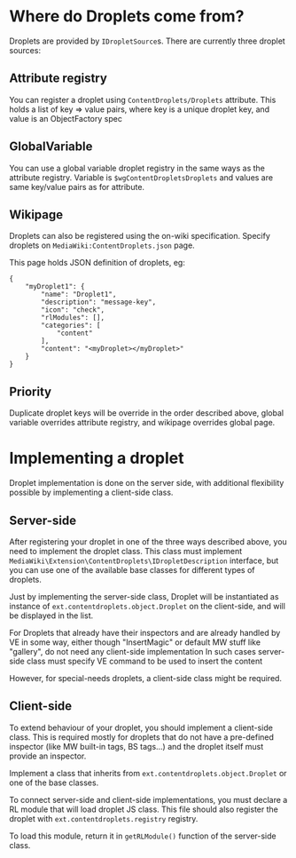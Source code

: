 # Where do Droplets come from?

Droplets are provided by `IDropletSource`s. There are currently three droplet sources:

## Attribute registry
You can register a droplet using `ContentDroplets/Droplets` attribute. This holds a list
of key => value pairs, where key is a unique droplet key, and value is an ObjectFactory spec

## GlobalVariable
You can use a global variable droplet registry in the same ways as the attribute registry.
Variable is `$wgContentDropletsDroplets` and values are same key/value pairs as for attribute.

## Wikipage
Droplets can also be registered using the on-wiki specification. Specify droplets on `MediaWiki:ContentDroplets.json` page.

This page holds JSON definition of droplets, eg:

	{
		"myDroplet1": {
			"name": "Droplet1",
			"description": "message-key",
			"icon": "check",
			"rlModules": [],
			"categories": [
				"content"
			],
			"content": "<myDroplet></myDroplet>"
		}
	}

## Priority

Duplicate droplet keys will be override in the order described above, global variable overrides attribute registry,
and wikipage overrides global page.

# Implementing a droplet

Droplet implementation is done on the server side, with additional flexibility possible by implementing a client-side class.

## Server-side
After registering your droplet in one of the three ways described above, you need to implement the droplet class.
This class must implement `MediaWiki\Extension\ContentDroplets\IDropletDescription` interface, but you can use one of the
available base classes for different types of droplets.

Just by implementing the server-side class, Droplet will be instantiated as instance of `ext.contentdroplets.object.Droplet`
on the client-side, and will be displayed in the list.


For Droplets that already have their inspectors and are already handled by VE in some way,
either though "InsertMagic" or default MW stuff like "gallery", do not need any client-side implementation
In such cases server-side class must specify VE command to be used to insert the content

However, for special-needs droplets, a client-side class might be required.

## Client-side
To extend behaviour of your droplet, you should implement a client-side class. This is required mostly for droplets that
do not have a pre-defined inspector (like MW built-in tags, BS tags...) and the droplet itself must provide an inspector.

Implement a class that inherits from `ext.contentdroplets.object.Droplet` or one of the base classes.

To connect server-side and client-side implementations, you must declare a RL module that will load droplet JS class. This
file should also register the droplet with `ext.contentdroplets.registry` registry.

To load this module, return it in `getRLModule()` function of the server-side class.
